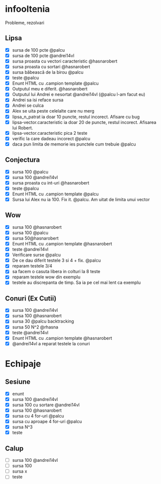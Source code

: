 # infooltenia
Probleme, rezolvari

## Lipsa

- [x] sursa de 100 pcte @palcu
- [x] sursa de 100 pcte @andrei14vl
- [x] sursa proasta cu vectori caracteristic @hasnarobert
- [x] sursa proasta cu sortari @hasnarobert
- [x] sursa băbească de la birou @palcu
- [x] teste @palcu
- [x] Enunt HTML cu .campion template @palcu
- [x] Outputul meu e diferit. @hasnarobert
- [x] Outputul lui Andrei e nesortat @andrei14vl (@palcu l-am facut eu)
- [x] Andrei sa isi reface sursa
- [x] Andrei se culca
- [x] Alex se uita peste celelalte care nu merg
- [x] lipsa_n_patrat ia doar 10 puncte, restul incorect. Afisare cu bug
- [x] lipsa-vector.caracteristic ia doar 20 de puncte, restul incorect. Afisarea lui Robert.
- [x] lipsa-vector.caracteristic pica 2 teste
- [x] verific la care dadeau incorect @palcu
- [x] daca pun limita de memorie ies punctele cum trebuie @palcu

## Conjectura

- [x] sursa 100 @palcu
- [x] sursa 100 @andrei14vl
- [x] sursa proasta cu int-uri @hasnarobert
- [x] teste @palcu
- [x] Enunt HTML cu .campion template @palcu
- [x] Sursa lui Alex nu ia 100. Fix it. @palcu. Am uitat de limita unui vector

## Wow

- [x] sursa 100 @hasnarobert
- [x] sursa 100 @palcu
- [x] sursa 50@hasnarobert
- [x] Enunt HTML cu .campion template @hasnarobert
- [x] teste @andrei14vl
- [x] Verificare surse @palcu
- [x] De ce dau diferit testele 3 si 4 + fix. @palcu
- [x] reparam testele 3/4
- [x] sa facem o casuta libera in colturi la 8 teste
- [x] reparam testele wow din exemplu
- [x] testele au discrepanta de timp. Sa ia pe cel mai lent ca exemplu

## Conuri (Ex Cutii)

- [x] sursa 100 @andrei14vl
- [x] sursa 100 @hasnarobert
- [x] sursa 30 @palcu backtracking
- [x] sursa 50 N^2 @rhasna
- [x] teste @andrei14vl
- [x] Enunt HTML cu .campion template @hasnarobert
- [x] @andrei14vl a reparat testele la conuri

# Echipaje

## Sesiune

- [x] enunt
- [x] sursa 100 @andrei14vl
- [x] sursa 100 cu sortare @andrei14vl
- [x] sursa 100 @hasnarobert
- [x] sursa cu 4 for-uri @palcu
- [x] sursa cu aproape 4 for-uri @palcu
- [x] sursa N^3
- [x] teste

## Calup

- [ ] sursa 100 @andrei14vl
- [ ] sursa 100
- [ ] sursa x
- [ ] teste
